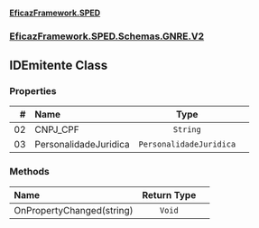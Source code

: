 #### [EficazFramework.SPED](EficazFrameworkSPED.md 'EficazFramework SPED')
### [EficazFramework.SPED.Schemas.GNRE.V2](EficazFramework.SPED.Schemas.GNRE.V2.md 'EficazFramework.SPED.Schemas.GNRE.V2')

## IDEmitente Class
### Properties

| # | Name | Type | |
| ---: | :--- | :---: | :--- |
| 02 | CNPJ_CPF | `String` |  |
| 03 | PersonalidadeJuridica | `PersonalidadeJuridica` |  |
### Methods

| Name | Return Type | |
| :--- | :---: | :--- |
| OnPropertyChanged(string) | `Void` |  |
